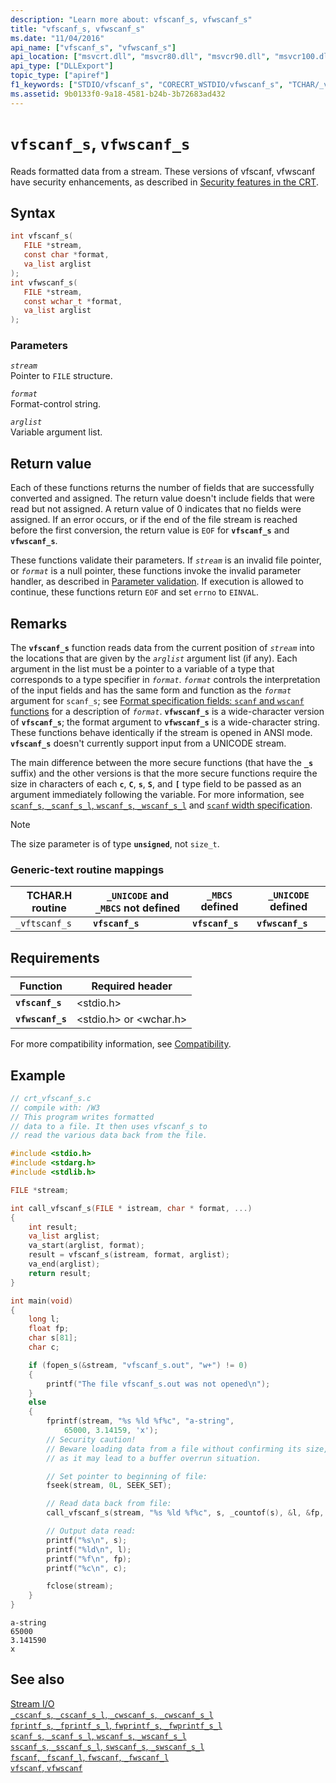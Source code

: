 ```yaml
---
description: "Learn more about: vfscanf_s, vfwscanf_s"
title: "vfscanf_s, vfwscanf_s"
ms.date: "11/04/2016"
api_name: ["vfscanf_s", "vfwscanf_s"]
api_location: ["msvcrt.dll", "msvcr80.dll", "msvcr90.dll", "msvcr100.dll", "msvcr100_clr0400.dll", "msvcr110.dll", "msvcr110_clr0400.dll", "msvcr120.dll", "msvcr120_clr0400.dll", "ucrtbase.dll"]
api_type: ["DLLExport"]
topic_type: ["apiref"]
f1_keywords: ["STDIO/vfscanf_s", "CORECRT_WSTDIO/vfwscanf_s", "TCHAR/_vftscanf_s", "vfscanf_s", "vfwscanf_s", "_vftscanf_s"]
ms.assetid: 9b0133f0-9a18-4581-b24b-3b72683ad432
---
```

# `vfscanf_s`, `vfwscanf_s`

Reads formatted data from a stream. These versions of vfscanf, vfwscanf have security enhancements, as described in [Security features in the CRT](../security-features-in-the-crt.md).

## Syntax

```C
int vfscanf_s(
   FILE *stream,
   const char *format,
   va_list arglist
);
int vfwscanf_s(
   FILE *stream,
   const wchar_t *format,
   va_list arglist
);
```

### Parameters

*`stream`*\
Pointer to `FILE` structure.

*`format`*\
Format-control string.

*`arglist`*\
Variable argument list.

## Return value

Each of these functions returns the number of fields that are successfully converted and assigned. The return value doesn't include fields that were read but not assigned. A return value of 0 indicates that no fields were assigned. If an error occurs, or if the end of the file stream is reached before the first conversion, the return value is `EOF` for **`vfscanf_s`** and **`vfwscanf_s`**.

These functions validate their parameters. If *`stream`* is an invalid file pointer, or *`format`* is a null pointer, these functions invoke the invalid parameter handler, as described in [Parameter validation](../parameter-validation.md). If execution is allowed to continue, these functions return `EOF` and set `errno` to `EINVAL`.

## Remarks

The **`vfscanf_s`** function reads data from the current position of *`stream`* into the locations that are given by the *`arglist`* argument list (if any). Each argument in the list must be a pointer to a variable of a type that corresponds to a type specifier in *`format`*. *`format`* controls the interpretation of the input fields and has the same form and function as the *`format`* argument for `scanf_s`; see [Format specification fields: `scanf` and `wscanf` functions](../format-specification-fields-scanf-and-wscanf-functions.md) for a description of *`format`*. **`vfwscanf_s`** is a wide-character version of **`vfscanf_s`**; the format argument to **`vfwscanf_s`** is a wide-character string. These functions behave identically if the stream is opened in ANSI mode. **`vfscanf_s`** doesn't currently support input from a UNICODE stream.

The main difference between the more secure functions (that have the **`_s`** suffix) and the other versions is that the more secure functions require the size in characters of each **`c`**, **`C`**, **`s`**, **`S`**, and **`[`** type field to be passed as an argument immediately following the variable. For more information, see [`scanf_s`, `_scanf_s_l`, `wscanf_s`, `_wscanf_s_l`](scanf-s-scanf-s-l-wscanf-s-wscanf-s-l.md) and [`scanf` width specification](../scanf-width-specification.md).

> [!NOTE]
> The size parameter is of type **`unsigned`**, not `size_t`.

### Generic-text routine mappings

| TCHAR.H routine | `_UNICODE` and `_MBCS` not defined | `_MBCS` defined | `_UNICODE` defined |
|---|---|---|---|
| `_vftscanf_s` | **`vfscanf_s`** | **`vfscanf_s`** | **`vfwscanf_s`** |

## Requirements

| Function | Required header |
|---|---|
| **`vfscanf_s`** | \<stdio.h> |
| **`vfwscanf_s`** | \<stdio.h> or \<wchar.h> |

For more compatibility information, see [Compatibility](../compatibility.md).

## Example

```C
// crt_vfscanf_s.c
// compile with: /W3
// This program writes formatted
// data to a file. It then uses vfscanf_s to
// read the various data back from the file.

#include <stdio.h>
#include <stdarg.h>
#include <stdlib.h>

FILE *stream;

int call_vfscanf_s(FILE * istream, char * format, ...)
{
    int result;
    va_list arglist;
    va_start(arglist, format);
    result = vfscanf_s(istream, format, arglist);
    va_end(arglist);
    return result;
}

int main(void)
{
    long l;
    float fp;
    char s[81];
    char c;

    if (fopen_s(&stream, "vfscanf_s.out", "w+") != 0)
    {
        printf("The file vfscanf_s.out was not opened\n");
    }
    else
    {
        fprintf(stream, "%s %ld %f%c", "a-string",
            65000, 3.14159, 'x');
        // Security caution!
        // Beware loading data from a file without confirming its size,
        // as it may lead to a buffer overrun situation.

        // Set pointer to beginning of file:
        fseek(stream, 0L, SEEK_SET);

        // Read data back from file:
        call_vfscanf_s(stream, "%s %ld %f%c", s, _countof(s), &l, &fp, &c, 1);

        // Output data read:
        printf("%s\n", s);
        printf("%ld\n", l);
        printf("%f\n", fp);
        printf("%c\n", c);

        fclose(stream);
    }
}
```

```Output
a-string
65000
3.141590
x
```

## See also

[Stream I/O](../stream-i-o.md)\
[`_cscanf_s`, `_cscanf_s_l`, `_cwscanf_s`, `_cwscanf_s_l`](cscanf-s-cscanf-s-l-cwscanf-s-cwscanf-s-l.md)\
[`fprintf_s`, `_fprintf_s_l`, `fwprintf_s`, `_fwprintf_s_l`](fprintf-s-fprintf-s-l-fwprintf-s-fwprintf-s-l.md)\
[`scanf_s`, `_scanf_s_l`, `wscanf_s`, `_wscanf_s_l`](scanf-s-scanf-s-l-wscanf-s-wscanf-s-l.md)\
[`sscanf_s`, `_sscanf_s_l`, `swscanf_s`, `_swscanf_s_l`](sscanf-s-sscanf-s-l-swscanf-s-swscanf-s-l.md)\
[`fscanf`, `_fscanf_l`, `fwscanf`, `_fwscanf_l`](fscanf-fscanf-l-fwscanf-fwscanf-l.md)\
[`vfscanf`, `vfwscanf`](vfscanf-vfwscanf.md)
